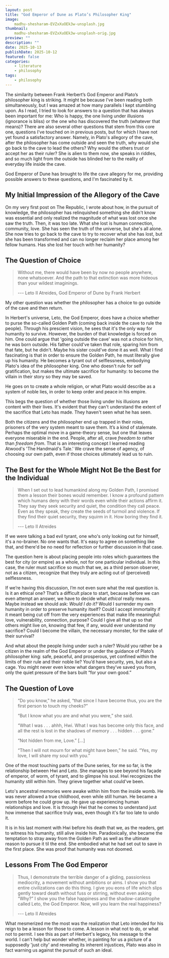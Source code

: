 ```yaml
---
layout: post
title: "God Emperor of Dune as Plato’s Philosopher King"
image: 
    madhu-shesharam-EVZxXuOEk3w-unsplash.jpg
thumbnail: 
    madhu-shesharam-EVZxXuOEk3w-unsplash-orig.jpg
preview: ""
description: ""
date: 2025-10-13
publishDate: 2025-10-12
featured: false
categories:
    - literature
    - philosophy
tags:
    - philosophy
---
```

The similarity between Frank Herbert’s God Emperor and Plato’s philosopher king is striking. It might be because I’ve been reading both simultaneously, but I was amazed at how many parallels I kept stumbling upon. As I read, I tried to look for answers to a question that has always been important for me: Who is happy, the one living under illusions (ignorance is bliss) or the one who has discovered the truth (whatever that means)? There are also several other questions that stem from this core one, questions I've touched on in previous posts, but for which I have not yet found a satisfactory answer. Namely, in Plato's allegory of the cave, after the philosopher has come outside and seen the truth, why would she go back to the cave to lead the others? Why would the others trust or accept her as their ruler? She is alien to them now, she speaks in riddles, and so much light from the outside has blinded her to the reality of everyday life inside the cave.


God Emperor of Dune has brought to life the cave allegory for me, providing possible answers to these questions, and I'm fascinated by it. 

## My Initial Impression of the Allegory of the Cave
On my very first post on The Republic, I wrote about how, in the pursuit of knowledge, the philosopher has relinquished something she didn't know was essential and only realized the magnitude of what was lost once she saw the truth. Then, it was too late. What she lost is human connection, community, love. She has seen the truth of the universe, but she's all alone. She now tries to go back to the cave to try to recover what she has lost, but she has been transformed and can no longer reclaim her place among her fellow humans. Has she lost her touch with her humanity?

## The Question of Choice
> Without me, there would have been by now no people anywhere, none whatsoever. And the path to that extinction was more hideous than your wildest imaginings.
>
> --- Leto II Atreides, God Emperor of Dune by Frank Herbert 

My other question was whether the philosopher has a choice to go outside of the cave and then return.

In Herbert's universe, Leto, the God Emperor, does have a choice whether to purse the so-called Golden Path (coming back inside the cave to rule the people). Through his prescient vision, he sees that it's the only way for humanity to survive. However, the burden of that knowledge is forced on him. One could argue that 'going outside the cave' was not a choice for him, he was born outside. His father could've taken that role, sparing him from that fate, but he didn't. Maybe his sister could've done it as well. What I find fascinating is that in order to ensure the Golden Path, he must literally give up his humanity. He becomes a tyrant out of selflessness, embodying Plato's idea of the philosopher king. One who doesn't rule for self gratification, but makes the ultimate sacrifice for humanity: to become the villain in their story so they may be saved.

He goes on to create a whole religion, or what Plato would describe as a system of noble lies, in order to keep order and peace in his empire. 

This begs the question of whether those living under his illusions are content with their lives. It's evident that they can't understand the extent of the sacrifice that Leto has made. They haven't seen what he has seen. 

Both the citizens and the philosopher end up trapped in their roles, prisoners of the very system meant to save them. It’s a kind of stalemate. Perhaps the optimal move in a game-theory sense, but one that leaves everyone miserable in the end. People, after all, crave _freedom to_ rather than _freedom from_. That is an interesting concept I learned reading Atwood's 'The Handmaid's Tale.' We crave the sense of agency, of choosing our own path, even if those choices ultimately lead us to ruin.

## The Best for the Whole Might Not Be the Best for the Individual
> When I set out to lead humankind along my Golden Path, I promised them a lesson their bones would remember. I know a profound pattern which humans deny with their words even while their actions affirm it. They say they seek security and quiet, the condition they call peace. Even as they speak, they create the seeds of turmoil and violence. If they find their quiet security, they squirm in it. How boring they find it. 
>
> --- Leto II Atreides

If we were talking a bad evil tyrant, one who's only looking out for himself, it's a no-brainer. No one wants that. It's easy to agree on something like that, and there'd be no need for reflection or further discussion in that case.

The question here is about placing people into roles which guarantees the best for city (or empire) as a whole, not for one particular individual. In this case, the ruler must sacrifice so much that we, as a third person observer, not as a citizen, recognize that they truly are acting out of (perceived) selflessness.

If we’re having this discussion, I’m not even sure what the real question is. Is it an ethical one? That’s a difficult place to start, because before we can even attempt an answer, we have to decide what _ethical_ really means. Maybe instead we should ask: _Would I do it?_ Would I surrender my own humanity in order to preserve humanity itself? Could I accept immortality if it meant being cut off from the very experiences that make life meaningful: love, vulnerability, connection, purpose? Could I give all that up so that others might live on, knowing that few, if any, would ever understand my sacrifice? Could I become the villain, the necessary monster, for the sake of their survival?

And what about the people living under such a ruler? Would you rather be a citizen in the realm of the God Emperor or under the guidance of Plato’s philosopher king: safe, peaceful, and prosperous, yet confined within the limits of their rule and their noble lie? You’d have security, yes, but also a cage. You might never even know what dangers they’ve saved you from, only the quiet pressure of the bars built “for your own good.”

## The Question of Love
> “Do you know,” he asked, “that since I have become thus, you are the first person to touch my cheeks?”
>
> “But I know what you are and what you were,” she said.
> 
> “What I was . . . ahhh, Hwi. What I was has become only this face, and all the rest is lost in the shadows of memory . . . hidden . . . gone.”
>
> “Not hidden from me, Love.” [...]
>
> “Then I will not mourn for what might have been,” he said. “Yes, my love, I will share my soul with you.”

One of the most touching parts of the Dune series, for me so far, is the relationship between Hwi and Leto. She manages to see beyond his façade of emperor, of worm, of tyrant, and to glimpse his soul. Hwi recognizes the humanity still within him. They grieve together what could've been.

Leto's ancestral memories were awake within him from the inside womb. He was never allowed a true childhood, even while still human. He became a worm before he could grow up. He gave up experiencing human relationships and love. It is through Hwi that he comes to understand just how immense that sacrifice truly was, even though it's far too late to undo it.

It is in his last moment with Hwi before his death that we, as the readers, get to witness his humanity, still alive inside him. Paradoxically, she became the temptation to stray away from the Golden Path as well as the ultimate reason to pursue it til the end. She embodied what he had set out to save in the first place. She was proof that humanity was not doomed.

## Lessons From The God Emperor
> Thus, I demonstrate the terrible danger of a gliding, passionless mediocrity, a movement without ambitions or aims. I show you that entire civilizations can do this thing. I give you eons of life which slips gently toward death without fuss or stirring, without even asking “Why?” I show you the false happiness and the shadow-catastrophe called Leto, the God Emperor. Now, will you learn the real happiness?
>
> --- Leto II Atreides

What mesmerized me the most was the realization that Leto intended for his reign to be a lesson for those to come. A lesson in what not to do, or what not to permit. I see this as part of Herbert's legacy, his message to the world. I can't help but wonder whether, in painting for us a picture of a supposedly 'just city' and revealing its inherent injustices, Plato was also in fact warning us against the pursuit of such an ideal.

<!--
Herbert also taught us not to live in the past nor in the future.

> It is difficult to live in the present, pointless to live in the future and impossible to live in the past.

I'll end with this quote, which reflects a vision of life I deeply relate to.
-->
